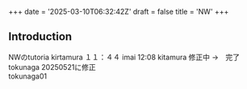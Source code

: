 +++
date = '2025-03-10T06:32:42Z'
draft = false
title = 'NW'
+++

## Introduction

NWのtutoria
kirtamura １１：４４
imai 12:08
kitamura 修正中 →　完了
tokunaga 20250521に修正<br>
tokunaga01




